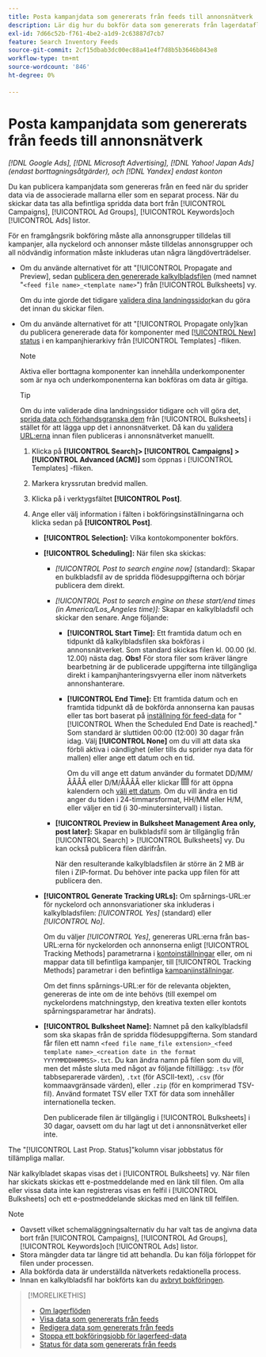 ```yaml
---
title: Posta kampanjdata som genererats från feeds till annonsnätverk
description: Lär dig hur du bokför data som genererats från lagerdataflöden till annonsnätverk.
exl-id: 7d66c52b-f761-4be2-a1d9-2c63887d7cb7
feature: Search Inventory Feeds
source-git-commit: 2cf15dbab3dc00ec88a41e4f7d8b5b3646b843e8
workflow-type: tm+mt
source-wordcount: '846'
ht-degree: 0%

---
```


# Posta kampanjdata som genererats från feeds till annonsnätverk

*[!DNL Google Ads], [!DNL Microsoft Advertising], [!DNL Yahoo! Japan Ads] (endast borttagningsåtgärder), och [!DNL Yandex] endast konton*

Du kan publicera kampanjdata som genereras från en feed när du sprider data via de associerade mallarna eller som en separat process. När du skickar data tas alla befintliga spridda data bort från [!UICONTROL Campaigns], [!UICONTROL Ad Groups], [!UICONTROL Keywords]och [!UICONTROL Ads] listor.

För en framgångsrik bokföring måste alla annonsgrupper tilldelas till kampanjer, alla nyckelord och annonser måste tilldelas annonsgrupper och all nödvändig information måste inkluderas utan några längdöverträdelser.

* Om du använde alternativet för att &quot;[!UICONTROL Propagate and Preview], sedan [publicera den genererade kalkylbladsfilen](/help/search-social-commerce/campaign-management/bulksheets/bulksheet-post.md) (med namnet &quot;`<feed file name>_<template name>`&quot;) från [!UICONTROL Bulksheets] vy.

  Om du inte gjorde det tidigare [validera dina landningssidor](/help/search-social-commerce/campaign-management/bulksheets/bulksheet-validate-landing-pages.md)kan du göra det innan du skickar filen.

* Om du använde alternativet för att &quot;[!UICONTROL Propagate only]kan du publicera genererade data för komponenter med [[!UICONTROL New] status](propagated-data-status.md) i en kampanjhierarkivy från [!UICONTROL Templates] -fliken.

  >[!NOTE]
  >
  >Aktiva eller borttagna komponenter kan innehålla underkomponenter som är nya och underkomponenterna kan bokföras om data är giltiga.

  >[!TIP]
  >
  >Om du inte validerade dina landningssidor tidigare och vill göra det, [sprida data och förhandsgranska dem](feed-data-propagate.md) från [!UICONTROL Bulksheets] i stället för att lägga upp det i annonsnätverket. Då kan du [validera URL:erna](/help/search-social-commerce/campaign-management/bulksheets/bulksheet-validate-landing-pages.md) innan filen publiceras i annonsnätverket manuellt.

   1. Klicka på **[!UICONTROL Search]> [!UICONTROL Campaigns] >[!UICONTROL Advanced (ACM)]** som öppnas i [!UICONTROL Templates] -fliken.

   1. Markera kryssrutan bredvid mallen.

   1. Klicka på i verktygsfältet **[!UICONTROL Post]**.

   1. Ange eller välj information i fälten i bokföringsinställningarna och klicka sedan på **[!UICONTROL Post]**.

      * **[!UICONTROL Selection]:** Vilka kontokomponenter bokförs.

      * **[!UICONTROL Scheduling]:** När filen ska skickas:

         * *[!UICONTROL Post to search engine now]* (standard): Skapar en bulkbladsfil av de spridda flödesuppgifterna och börjar publicera dem direkt.

         * *[!UICONTROL Post to search engine on these start/end times (in America/Los_Angeles time)]:* Skapar en kalkylbladsfil och skickar den senare. Ange följande:

            * **[!UICONTROL Start Time]:** Ett framtida datum och en tidpunkt då kalkylbladsfilen ska bokföras i annonsnätverket. Som standard skickas filen kl. 00.00 (kl. 12.00) nästa dag. **Obs!** För stora filer som kräver längre bearbetning är de publicerade uppgifterna inte tillgängliga direkt i kampanjhanteringsvyerna eller inom nätverkets annonshanterare.

            * **[!UICONTROL End Time]:** Ett framtida datum och en framtida tidpunkt då de bokförda annonserna kan pausas eller tas bort baserat på [inställning för feed-data](feed-settings-manage.md#feed-data-settings) for &quot;[!UICONTROL When the Scheduled End Date is reached].&quot; Som standard är sluttiden 00:00 (12:00) 30 dagar från idag. Välj **[!UICONTROL None]** om du vill att data ska förbli aktiva i oändlighet (eller tills du sprider nya data för mallen) eller ange ett datum och en tid.

              Om du vill ange ett datum använder du formatet DD/MM/ÅÅÅÅ eller D/M/ÅÅÅÅ eller klickar ![Kalender](/help/search-social-commerce/assets/calendar.png "Kalender") för att öppna kalendern och [välj ett datum](/help/search-social-commerce/common-tasks/navigation-editing-selection/calendar.md). Om du vill ändra en tid anger du tiden i 24-timmarsformat, HH/MM eller H/M, eller väljer en tid (i 30-minutersintervall) i listan.

         * **[!UICONTROL Preview in Bulksheet Management Area only, post later]:** Skapar en bulkbladsfil som är tillgänglig från [!UICONTROL Search] > [!UICONTROL Bulksheets] vy. Du kan också publicera filen därifrån.

           När den resulterande kalkylbladsfilen är större än 2 MB är filen i ZIP-format. Du behöver inte packa upp filen för att publicera den.

      * **[!UICONTROL Generate Tracking URLs]:** Om spårnings-URL:er för nyckelord och annonsvariationer ska inkluderas i kalkylbladsfilen: *[!UICONTROL Yes]* (standard) eller *[!UICONTROL No]*.

        Om du väljer *[!UICONTROL Yes]*, genereras URL:erna från bas-URL:erna för nyckelorden och annonserna enligt [!UICONTROL Tracking Methods] parametrarna i [kontoinställningar](/help/search-social-commerce/campaign-management/accounts/ad-network-account-manage.md) eller, om ni mappar data till befintliga kampanjer, till [!UICONTROL Tracking Methods] parametrar i den befintliga [kampanjinställningar](/help/search-social-commerce/campaign-management/campaigns/campaign-manage.md).

        Om det finns spårnings-URL:er för de relevanta objekten, genereras de inte om de inte behövs (till exempel om nyckelordens matchningstyp, den kreativa texten eller kontots spårningsparametrar har ändrats).

      * **[!UICONTROL Bulksheet Name]:** Namnet på den kalkylbladsfil som ska skapas från de spridda flödesuppgifterna. Som standard får filen ett namn `<feed file name_file extension>_<feed template name>_<creation date in the format YYYYMMDDHHMMSS>.txt`. Du kan ändra namn på filen som du vill, men det måste sluta med något av följande filtillägg: `.tsv` (för tabbseparerade värden), `.txt` (för ASCII-text), `.csv` (för kommaavgränsade värden), eller `.zip` (för en komprimerad TSV-fil). Använd formatet TSV eller TXT för data som innehåller internationella tecken.

        Den publicerade filen är tillgänglig i [!UICONTROL Bulksheets] i 30 dagar, oavsett om du har lagt ut det i annonsnätverket eller inte.

The &quot;[!UICONTROL Last Prop. Status]&quot;kolumn visar jobbstatus för tillämpliga mallar.

När kalkylbladet skapas visas det i [!UICONTROL Bulksheets] vy. När filen har skickats skickas ett e-postmeddelande med en länk till filen. Om alla eller vissa data inte kan registreras visas en felfil i [!UICONTROL Bulksheets] och ett e-postmeddelande skickas med en länk till felfilen.

>[!NOTE]
>
>* Oavsett vilket schemaläggningsalternativ du har valt tas de angivna data bort från [!UICONTROL Campaigns], [!UICONTROL Ad Groups], [!UICONTROL Keywords]och [!UICONTROL Ads] listor.
>* Stora mängder data tar längre tid att behandla. Du kan följa förloppet för filen under processen.
>* Alla bokförda data är underställda nätverkets redaktionella process.
>* Innan en kalkylbladsfil har bokförts kan du [avbryt bokföringen](/help/search-social-commerce/campaign-management/bulksheets/bulksheet-stop-job.md).

>[!MORELIKETHIS]
>
>* [Om lagerflöden](inventory-feeds-about.md)
>* [Visa data som genererats från feeds](propagated-data-view.md)
>* [Redigera data som genererats från feeds](propagated-data-edit.md)
>* [Stoppa ett bokföringsjobb för lagerfeed-data](stop-job.md)
>* [Status för data som genererats från feeds](propagated-data-status.md)
